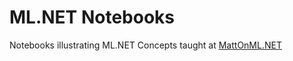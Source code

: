# ML.NET Notebooks
Notebooks illustrating ML.NET Concepts taught at [MattOnML.NET](https://MattOnML.NET)
